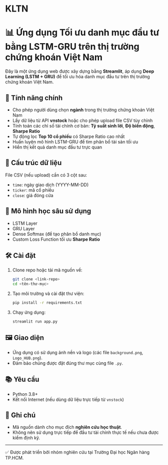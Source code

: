 # KLTN
# 📊 Ứng dụng Tối ưu danh mục đầu tư bằng LSTM-GRU trên thị trường chứng khoán Việt Nam

Đây là một ứng dụng web được xây dựng bằng **Streamlit**, áp dụng **Deep Learning (LSTM + GRU)** để tối ưu hóa danh mục đầu tư trên thị trường chứng khoán Việt Nam.

## 🚀 Tính năng chính

- Cho phép người dùng chọn **ngành** trong thị trường chứng khoán Việt Nam
- Lấy dữ liệu từ API **vnstock** hoặc cho phép upload file CSV tùy chỉnh
- Tính toán các chỉ số tài chính cơ bản: **Tỷ suất sinh lời**, **Độ biến động**, **Sharpe Ratio**
- Tự động lọc **Top 10 cổ phiếu** có Sharpe Ratio cao nhất
- Huấn luyện mô hình LSTM-GRU để tìm phân bổ tài sản tối ưu
- Hiển thị kết quả danh mục đầu tư trực quan

## 📁 Cấu trúc dữ liệu

File CSV (nếu upload) cần có 3 cột sau:

- `time`: ngày giao dịch (YYYY-MM-DD)
- `ticker`: mã cổ phiếu
- `close`: giá đóng cửa

## 🧠 Mô hình học sâu sử dụng

- LSTM Layer
- GRU Layer
- Dense Softmax (để tạo phân bổ danh mục)
- Custom Loss Function tối ưu **Sharpe Ratio**

## 🛠️ Cài đặt

1. Clone repo hoặc tải mã nguồn về:
    ```bash
    git clone <link-repo>
    cd <tên-thư-mục>
    ```

2. Tạo môi trường và cài đặt thư viện:
    ```bash
    pip install -r requirements.txt
    ```

3. Chạy ứng dụng:
    ```bash
    streamlit run app.py
    ```

## 🖼️ Giao diện

- Ứng dụng có sử dụng ảnh nền và logo (các file `background.png`, `Logo_HUB.png`).
- Đảm bảo chúng được đặt đúng thư mục cùng file `.py`.

## 📚 Yêu cầu

- Python 3.8+
- Kết nối Internet (nếu dùng dữ liệu trực tiếp từ `vnstock`)

## 📌 Ghi chú

- Mã nguồn dành cho mục đích **nghiên cứu học thuật**.
- Không nên sử dụng trực tiếp để đầu tư tài chính thực tế nếu chưa được kiểm định kỹ.

---

✅ Được phát triển bởi nhóm nghiên cứu tại Trường Đại học Ngân hàng TP.HCM.

